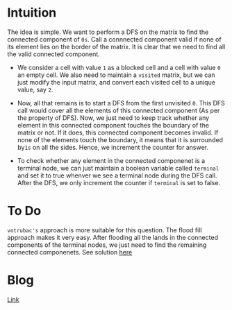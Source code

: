 # Intuition
The idea is simple. We want to perform a DFS on the matrix to find the connected component of `0s`.  Call a connnected component valid if none of its element lies on the border of the matrix. It is clear that we need to find all the valid connected component.

*  We consider a cell with value `1` as a blocked cell and a cell with value `0` an empty cell. We also need to maintain a `visited` matrix, but we can just modify the input matrix, and convert each visited cell to a unique value, say `2`. 

* Now, all that remains is to start a DFS from the first unvisited `0`. This DFS call would cover all the elements of this connected component (As per the property of DFS). Now, we just need to keep track whether any element in this connected component touches the boundary of the matrix or not. If it does, this connected component becomes invalid. If none of the elements touch the boundary, it means that it is surrounded by`1s` on all the sides. Hence, we increment the counter for answer.

* To check whether any element in the connected componenet is a terminal node, we can just maintain a boolean variable called `terminal` and set it to true whenver we see a terminal node during the DFS call. After the DFS, we only increment the counter if `terminal` is set to false. 


# To Do 
`votrubac's` approach is more suitable for this question. The flood fill approach makes it very easy. After flooding all the lands in the connected components of the terminal nodes, we just need to find the remaining connected componenets. See solution [here](https://leetcode.com/problems/number-of-closed-islands/discuss/425150/JavaC%2B%2B-with-picture-flood-fill)


# Blog
[Link](https://leetcode.com/problems/number-of-closed-islands/discuss/425120/Detailed-Explanation-using-Terminal-Nodes)
